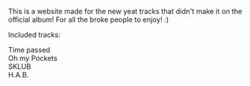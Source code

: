This is a website made for the new yeat tracks that didn't make it on the official album! For all the broke people to enjoy! :) 

Included tracks:

Time passed
<br>
Oh my Pockets
<br>
SKLUB
<br>
H.A.B.
